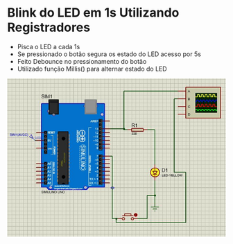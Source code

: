 # Blink do LED em 1s Utilizando Registradores 

* Pisca o LED a cada 1s
* Se pressionado o botão segura os estado do LED acesso por 5s
* Feito Debounce no pressionamento do botão
* Utilizado função Millis() para alternar estado do LED

![](./exercicio-05-Blink-alisson1s-with-registradores.jpg)
  

<!--
By Alisson Cavalcante e Silva
16/09/2018
-->
